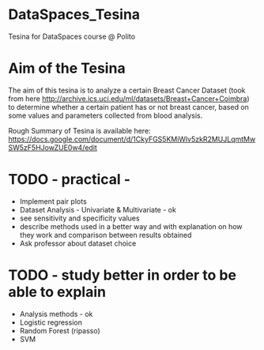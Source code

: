 # DataSpaces_Tesina
Tesina for DataSpaces course @ Polito

# Aim of the Tesina
The aim of this tesina is to analyze a certain Breast Cancer Dataset (took from here http://archive.ics.uci.edu/ml/datasets/Breast+Cancer+Coimbra) to determine whether a certain patient has or not breast cancer, based on some values and parameters collected from blood analysis. 

Rough Summary of Tesina is available here: https://docs.google.com/document/d/1CkyFGS5KMiWlv5zkR2MUJLqmtMwSW5zF5HJowZUE0w4/edit

# TODO - practical -
- Implement pair plots 
- Dataset Analysis - Univariate & Multivariate - ok
- see sensitivity and specificity values 
- describe methods used in a better way and with explanation on how they work and comparison between results obtained
- Ask professor about dataset choice

# TODO - study better in order to be able to explain 
- Analysis methods - ok
- Logistic regression
- Random Forest (ripasso)
- SVM
